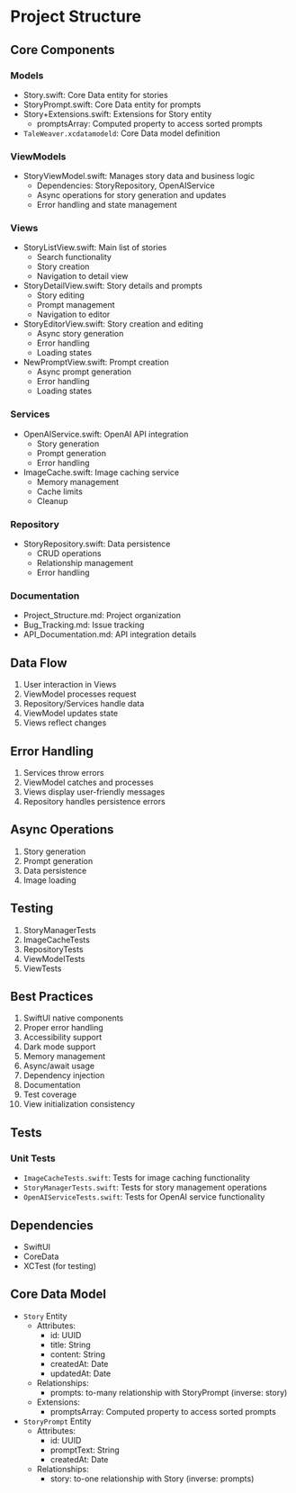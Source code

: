 # Project Structure

## Core Components

### Models
- Story.swift: Core Data entity for stories
- StoryPrompt.swift: Core Data entity for prompts
- Story+Extensions.swift: Extensions for Story entity
  - promptsArray: Computed property to access sorted prompts
- `TaleWeaver.xcdatamodeld`: Core Data model definition

### ViewModels
- StoryViewModel.swift: Manages story data and business logic
  - Dependencies: StoryRepository, OpenAIService
  - Async operations for story generation and updates
  - Error handling and state management

### Views
- StoryListView.swift: Main list of stories
  - Search functionality
  - Story creation
  - Navigation to detail view
- StoryDetailView.swift: Story details and prompts
  - Story editing
  - Prompt management
  - Navigation to editor
- StoryEditorView.swift: Story creation and editing
  - Async story generation
  - Error handling
  - Loading states
- NewPromptView.swift: Prompt creation
  - Async prompt generation
  - Error handling
  - Loading states

### Services
- OpenAIService.swift: OpenAI API integration
  - Story generation
  - Prompt generation
  - Error handling
- ImageCache.swift: Image caching service
  - Memory management
  - Cache limits
  - Cleanup

### Repository
- StoryRepository.swift: Data persistence
  - CRUD operations
  - Relationship management
  - Error handling

### Documentation
- Project_Structure.md: Project organization
- Bug_Tracking.md: Issue tracking
- API_Documentation.md: API integration details

## Data Flow
1. User interaction in Views
2. ViewModel processes request
3. Repository/Services handle data
4. ViewModel updates state
5. Views reflect changes

## Error Handling
1. Services throw errors
2. ViewModel catches and processes
3. Views display user-friendly messages
4. Repository handles persistence errors

## Async Operations
1. Story generation
2. Prompt generation
3. Data persistence
4. Image loading

## Testing
1. StoryManagerTests
2. ImageCacheTests
3. RepositoryTests
4. ViewModelTests
5. ViewTests

## Best Practices
1. SwiftUI native components
2. Proper error handling
3. Accessibility support
4. Dark mode support
5. Memory management
6. Async/await usage
7. Dependency injection
8. Documentation
9. Test coverage
10. View initialization consistency

## Tests

### Unit Tests
- `ImageCacheTests.swift`: Tests for image caching functionality
- `StoryManagerTests.swift`: Tests for story management operations
- `OpenAIServiceTests.swift`: Tests for OpenAI service functionality

## Dependencies
- SwiftUI
- CoreData
- XCTest (for testing)

## Core Data Model
- `Story` Entity
  - Attributes:
    - id: UUID
    - title: String
    - content: String
    - createdAt: Date
    - updatedAt: Date
  - Relationships:
    - prompts: to-many relationship with StoryPrompt (inverse: story)
  - Extensions:
    - promptsArray: Computed property to access sorted prompts
- `StoryPrompt` Entity
  - Attributes:
    - id: UUID
    - promptText: String
    - createdAt: Date
  - Relationships:
    - story: to-one relationship with Story (inverse: prompts) 